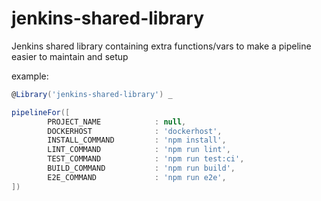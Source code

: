 # jenkins-shared-library
Jenkins shared library containing extra functions/vars to make a pipeline easier to maintain and setup

example:
```groovy
@Library('jenkins-shared-library') _

pipelineFor([
        PROJECT_NAME            : null,
        DOCKERHOST              : 'dockerhost',
        INSTALL_COMMAND         : 'npm install',
        LINT_COMMAND            : 'npm run lint',
        TEST_COMMAND            : 'npm run test:ci',
        BUILD_COMMAND           : 'npm run build',
        E2E_COMMAND             : 'npm run e2e',
])
```